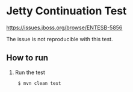 # Jetty Continuation Test

<https://issues.jboss.org/browse/ENTESB-5856>

The issue is not reproducible with this test.

## How to run

1. Run the test

        $ mvn clean test

